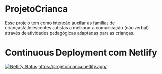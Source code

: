 # ProjetoCrianca
Esse projeto tem como intenção auxiliar as famílias de crianças/adolescentes autistas a melhorar a comunicação (não verbal) através de atividades pedagógicas adaptadas para as crianças. 

# Continuous Deployment com Netlify
[![Netlify Status](https://api.netlify.com/api/v1/badges/33859f43-c489-46e4-8e3a-cb641b59f6d8/deploy-status)](https://app.netlify.com/sites/projetocrianca/deploys)
https://projetocrianca.netlify.app/
